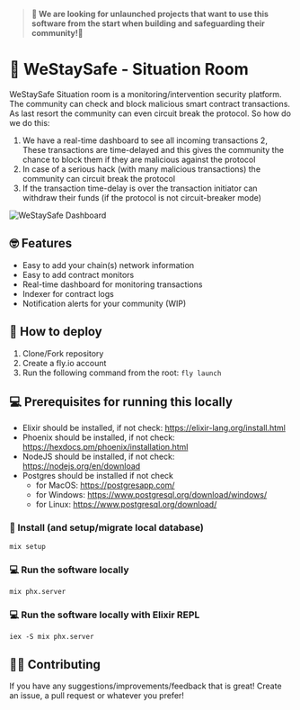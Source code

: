 > **👋 We are looking for unlaunched projects that want to use this software from the start when building and safeguarding their community!👋**

# 🤝 WeStaySafe - Situation Room

WeStaySafe Situation room is a monitoring/intervention security platform. The community can check and block malicious smart contract transactions. As last resort the community can even circuit break the protocol. So how do we do this:

1. We have a real-time dashboard to see all incoming transactions
2, These transactions are time-delayed and this gives the community the chance to block them if they are malicious against the protocol
3. In case of a serious hack (with many malicious transactions) the community can circuit break the protocol 
4. If the transaction time-delay is over the transaction initiator can withdraw their funds (if the protocol is not circuit-breaker mode)

![WeStaySafe Dashboard](https://westaysafe.com/images/screenshot-situation-room.jpg)

## 🤓 Features 

- Easy to add your chain(s) network information
- Easy to add contract monitors
- Real-time dashboard for monitoring transactions
- Indexer for contract logs
- Notification alerts for your community (WIP)

## 🚀 How to deploy 

1. Clone/Fork repository
2. Create a fly.io account
3. Run the following command from the root: `fly launch`

## 💻 Prerequisites for running this locally 
- Elixir should be installed, if not check: https://elixir-lang.org/install.html
- Phoenix should be installed, if not check: https://hexdocs.pm/phoenix/installation.html
- NodeJS should be installed, if not check: https://nodejs.org/en/download
- Postgres should be installed if not check
   - for MacOS: https://postgresapp.com/ 
   - for Windows: https://www.postgresql.org/download/windows/
   - for Linux: https://www.postgresql.org/download/

### 🔧 Install (and setup/migrate local database)

```
mix setup 
```

### 💻 Run the software locally 

```
mix phx.server
```

### 💻 Run the software locally with Elixir REPL 

```
iex -S mix phx.server
```

## 🦸‍♂️ Contributing 

If you have any suggestions/improvements/feedback that is great! Create an issue, a pull request or whatever you prefer! 

